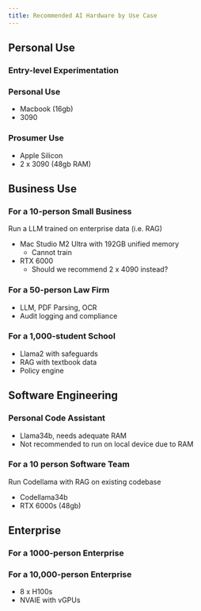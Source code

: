 ```yaml
---
title: Recommended AI Hardware by Use Case
---
```


## Personal Use

### Entry-level Experimentation

### Personal Use

- Macbook (16gb)
- 3090

### Prosumer Use

- Apple Silicon
- 2 x 3090 (48gb RAM)

## Business Use

### For a 10-person Small Business

Run a LLM trained on enterprise data (i.e. RAG)

- Mac Studio M2 Ultra with 192GB unified memory
  - Cannot train
- RTX 6000
  - Should we recommend 2 x 4090 instead?  

### For a 50-person Law Firm

- LLM, PDF Parsing, OCR
- Audit logging and compliance

### For a 1,000-student School

- Llama2 with safeguards
- RAG with textbook data
- Policy engine

## Software Engineering

### Personal Code Assistant

- Llama34b, needs adequate RAM
- Not recommended to run on local device due to RAM

### For a 10 person Software Team

Run Codellama with RAG on existing codebase

- Codellama34b
- RTX 6000s (48gb)

## Enterprise

### For a 1000-person Enterprise

### For a 10,000-person Enterprise

- 8 x H100s
- NVAIE with vGPUs